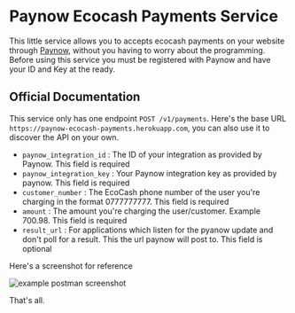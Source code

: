 # Paynow Ecocash Payments Service

This little service allows you to accepts ecocash payments on your website through [Paynow](https://paynow.co.zw), without you having to worry about the programming. Before using this service you must be registered with Paynow and have your ID and Key at the ready.

## Official Documentation

This service only has one endpoint `POST /v1/payments`. Here's the base URL `https://paynow-ecocash-payments.herokuapp.com`, you can also use it to discover the API on your own.

- `paynow_integration_id` : The ID of your integration as provided by Paynow. This field is required
- `paynow_integration_key` : Your Paynow integration key as provided by paynow. This field is required
- `customer_number` : The EcoCash phone number of the user you're charging in the format 0777777777. This field is required
- `amount` : The amount you're charging the user/customer. Example 700.98. This field is required
- `result_url` : For applications which listen for the pyanow update and don't poll for a result. This the url paynow will post to. This field is optional

Here's a screenshot for reference

![example postman screenshot](https://raw.githubusercontent.com/Berzel/paynow-ecocash-payments-service/master/docs/paynow-ecocash-payments.png)

That's all.
